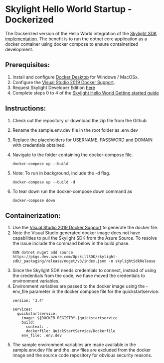 ﻿# Skylight Hello World Startup - Dockerized

The Dockerized version of the Hello World integration of the [Skylight SDK implementation](https://docs.upskill.io/development/getting-started/part-5-reading-and-writing-from-external-systems). The benefit is to run the dotnet core application as a docker container using docker compose to ensure containerized development. 

## Prerequisites:
1. Install and configure [Docker Desktop](https://www.docker.com/products/docker-desktop) for Windows / MacOSx. 
1. Configure the [Visual Studio 2019 Docker Support](https://docs.microsoft.com/en-us/dotnet/architecture/containerized-lifecycle/design-develop-containerized-apps/visual-studio-tools-for-docker). 
1. Request Skylight Developer Edition [here](https://upskill.io/landing/dev-edition-signup/)
1. Complete steps 0 to 4 of the [Skylight Hello World Getting started guide](https://docs.upskill.io/development/getting-started)

## Instructions:
1. Check out the repository or download the zip file from the Github
1. Rename the sample.env.dev file in the root folder as .env.dev
1. Replace the placeholders for USERNAME, PASSWORD and DOMAIN with credentials obtained.
1. Navigate to the folder containing the docker-compose file.
    ```
    docker-compose up --build
    ```

2. Note: To run in background, include the -d flag.
    ```
    docker-compose up --build -d
    ```

3. To tear down run the docker-compose down command as 
    ```
    docker-compose down
    ```

## Containerization:
1. Use the [Visual Studio 2019 Docker Support](https://docs.microsoft.com/en-us/dotnet/architecture/containerized-lifecycle/design-develop-containerized-apps/visual-studio-tools-for-docker) to generate the docker file. 
1. Note the Visual Studio generated docker image does not have capabilities to pull the Skylight SDK from the Azure Source. To resolve the issue include the command below in the build phase.
    ```
    RUN dotnet nuget add source https://pkgs.dev.azure.com/UpskillSDK/skylight-sdk/_packaging/release/nuget/v3/index.json -n skylightSdkRelease
    ```
1. Since the Skylight SDK needs credentials to connect, instead of using the credentials from the code, we have moved the credentials to environment variables.
1. Environment variables are passed to the docker image using the -env_file parameter in the docker compose file for the quickstartservice.
    ```
    version: '3.4'

    services:
      quickstartservice:
        image: ${DOCKER_REGISTRY-}quickstartservice
        build:
          context: .
          dockerfile: QuickStartService/Dockerfile
        env_file: .env.dev
    ```
1. The sample environment variables are made available in the sample.env.dev file and the .env files are excluded from the docker image and the source code repository for obvious security reasons.